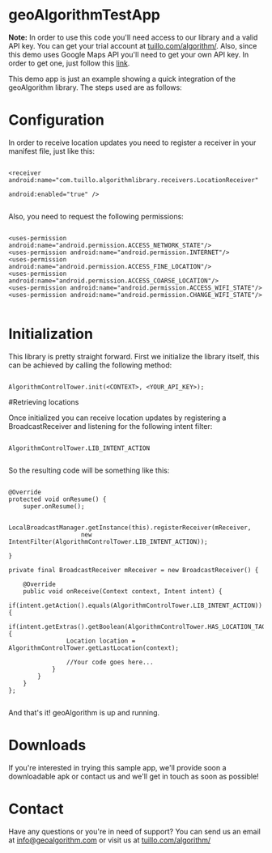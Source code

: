 # geoAlgorithmTestApp

<b>Note:</b> In order to use this code you'll need access to our library and a valid API key. You can get your trial account at <a href="http://tuillo.com/algorithm/">tuillo.com/algorithm/</a>. Also, since this demo uses Google Maps API you'll need to get your own API key. In order to get one, just follow this <a href="https://developers.google.com/maps/">link</a>.

This demo app is just an example showing a quick integration of the geoAlgorithm library. The steps used are as follows:

# Configuration
In order to receive location updates you need to register a receiver in your manifest file, just like this:
<pre><code>
&lt;receiver android:name="com.tuillo.algorithmlibrary.receivers.LocationReceiver" 
                                                            android:enabled="true" /&gt;

</code></pre>
Also, you need to request the following permissions:
<pre><code>
&lt;uses-permission android:name="android.permission.ACCESS_NETWORK_STATE"/&gt;
&lt;uses-permission android:name="android.permission.INTERNET"/&gt;
&lt;uses-permission android:name="android.permission.ACCESS_FINE_LOCATION"/&gt;
&lt;uses-permission android:name="android.permission.ACCESS_COARSE_LOCATION"/&gt;
&lt;uses-permission android:name="android.permission.ACCESS_WIFI_STATE"/&gt;
&lt;uses-permission android:name="android.permission.CHANGE_WIFI_STATE"/&gt;

</code></pre>

# Initialization
This library is pretty straight forward. First we initialize the library itself, this can be achieved by calling the following method:
<pre><code>
AlgorithmControlTower.init(&lt;CONTEXT&gt;, &lt;YOUR_API_KEY&gt;);
</code></pre>

#Retrieving locations

Once initialized you can receive location updates by registering a BroadcastReceiver and listening for the following intent filter:

<pre><code>
AlgorithmControlTower.LIB_INTENT_ACTION

</code></pre>

So the resulting code will be something like this:

<pre><code>
@Override
protected void onResume() {
    super.onResume();

    LocalBroadcastManager.getInstance(this).registerReceiver(mReceiver, 
                    new IntentFilter(AlgorithmControlTower.LIB_INTENT_ACTION));

}

private final BroadcastReceiver mReceiver = new BroadcastReceiver() {

    @Override
    public void onReceive(Context context, Intent intent) {
        if(intent.getAction().equals(AlgorithmControlTower.LIB_INTENT_ACTION)){
            if(intent.getExtras().getBoolean(AlgorithmControlTower.HAS_LOCATION_TAG)){
                Location location = AlgorithmControlTower.getLastLocation(context);

                //Your code goes here...
            }
        }
    }
};

</code></pre>

And that's it! geoAlgorithm is up and running.

# Downloads
If you're interested in trying this sample app, we'll provide soon a downloadable apk or contact us and we'll get in touch as soon as possible!

# Contact
Have any questions or you're in need of support? You can send us an email at <a href="mailto:info@geoalgorithm.com">info@geoalgorithm.com</a> or visit us at <a href="http://tuillo.com/algorithm/">tuillo.com/algorithm/</a>
